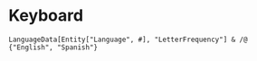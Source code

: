 # Keyboard

	LanguageData[Entity["Language", #], "LetterFrequency"] & /@ {"English", "Spanish"}

<object data=".txt/english_letter_frequency.txt" width="500" height="320"></object>
